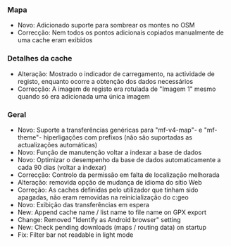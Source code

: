 
### Mapa
- Novo: Adicionado suporte para sombrear os montes no OSM
- Correcção: Nem todos os pontos adicionais copiados manualmente de uma cache eram exibidos

### Detalhes da cache
- Alteração: Mostrado o indicador de carregamento, na actividade de registo, enquanto ocorre a obtenção dos dados necessários
- Correcção: A imagem de registo era rotulada de "Imagem 1" mesmo quando só era adicionada uma única imagem

### Geral
- Novo: Suporte a transferências genéricas para "mf-v4-map"- e "mf-theme"- hiperligações com prefixos (não são suportadas as actualizações automáticas)
- Novo: Função de manutenção voltar a indexar a base de dados
- Novo: Optimizar o desempenho da base de dados automaticamente a cada 90 dias (voltar a indexar)
- Correcção: Controlo da permissão em falta de localização melhorada
- Alteração: removida opção de mudança de idioma do sítio Web
- Correção: As caches definidas pelo utilizador que tinham sido apagadas, não eram removidas na reinicialização do c:geo
- Novo: Exibição das transferências em espera
- New: Append cache name / list name to file name on GPX export
- Change: Removed "Identify as Android browser" setting
- New: Check pending downloads (maps / routing data) on startup
- Fix: Filter bar not readable in light mode
